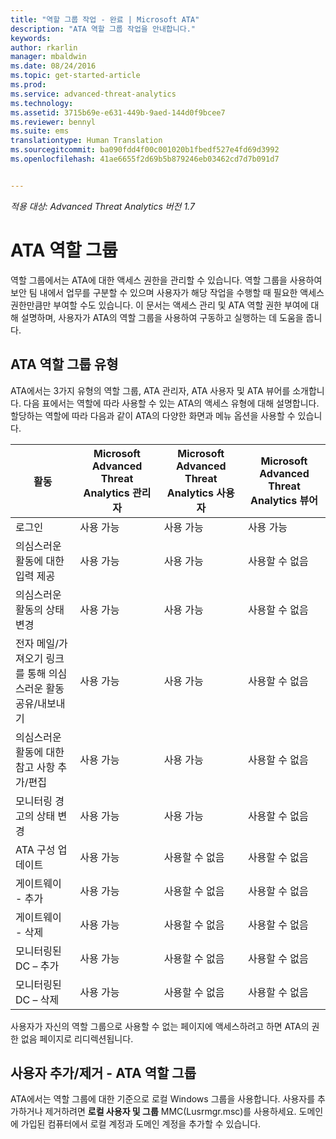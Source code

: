 ```yaml
---
title: "역할 그룹 작업 - 완료 | Microsoft ATA"
description: "ATA 역할 그룹 작업을 안내합니다."
keywords: 
author: rkarlin
manager: mbaldwin
ms.date: 08/24/2016
ms.topic: get-started-article
ms.prod: 
ms.service: advanced-threat-analytics
ms.technology: 
ms.assetid: 3715b69e-e631-449b-9aed-144d0f9bcee7
ms.reviewer: bennyl
ms.suite: ems
translationtype: Human Translation
ms.sourcegitcommit: ba090fdd4f00c001020b1fbedf527e4fd69d3992
ms.openlocfilehash: 41ae6655f2d69b5b879246eb03462cd7d7b091d7


---
```


*적용 대상: Advanced Threat Analytics 버전 1.7*




# ATA 역할 그룹

역할 그룹에서는 ATA에 대한 액세스 권한을 관리할 수 있습니다. 역할 그룹을 사용하여 보안 팀 내에서 업무를 구분할 수 있으며 사용자가 해당 작업을 수행할 때 필요한 액세스 권한만큼만 부여할 수도 있습니다. 이 문서는 액세스 관리 및 ATA 역할 권한 부여에 대해 설명하며, 사용자가 ATA의 역할 그룹을 사용하여 구동하고 실행하는 데 도움을 줍니다.
## ATA 역할 그룹 유형 

ATA에서는 3가지 유형의 역할 그룹, ATA 관리자, ATA 사용자 및 ATA 뷰어를 소개합니다. 다음 표에서는 역할에 따라 사용할 수 있는 ATA의 액세스 유형에 대해 설명합니다. 할당하는 역할에 따라 다음과 같이 ATA의 다양한 화면과 메뉴 옵션을 사용할 수 있습니다.

|활동 |Microsoft Advanced Threat Analytics 관리자|Microsoft Advanced Threat Analytics 사용자|Microsoft Advanced Threat Analytics 뷰어|
|----|----|----|----|
|로그인|사용 가능|사용 가능|사용 가능|
|의심스러운 활동에 대한 입력 제공|사용 가능|사용 가능|사용할 수 없음|
|의심스러운 활동의 상태 변경|사용 가능|사용 가능|사용할 수 없음|
|전자 메일/가져오기 링크를 통해 의심스러운 활동 공유/내보내기|사용 가능|사용 가능|사용할 수 없음|
|의심스러운 활동에 대한 참고 사항 추가/편집|사용 가능|사용 가능|사용할 수 없음|
|모니터링 경고의 상태 변경|사용 가능|사용 가능|사용할 수 없음|
|ATA 구성 업데이트|사용 가능|사용할 수 없음|사용할 수 없음|
|게이트웨이 - 추가|사용 가능|사용할 수 없음|사용할 수 없음|
|게이트웨이 - 삭제 |사용 가능|사용할 수 없음|사용할 수 없음|
|모니터링된 DC – 추가 |사용 가능|사용할 수 없음|사용할 수 없음|
|모니터링된 DC – 삭제|사용 가능|사용할 수 없음|사용할 수 없음|

사용자가 자신의 역할 그룹으로 사용할 수 없는 페이지에 액세스하려고 하면 ATA의 권한 없음 페이지로 리디렉션됩니다. 

## 사용자 추가/제거 - ATA 역할 그룹 

ATA에서는 역할 그룹에 대한 기준으로 로컬 Windows 그룹을 사용합니다. 사용자를 추가하거나 제거하려면 **로컬 사용자 및 그룹** MMC(Lusrmgr.msc)를 사용하세요. 도메인에 가입된 컴퓨터에서 로컬 계정과 도메인 계정을 추가할 수 있습니다. 




<!--HONumber=Aug16_HO5-->


